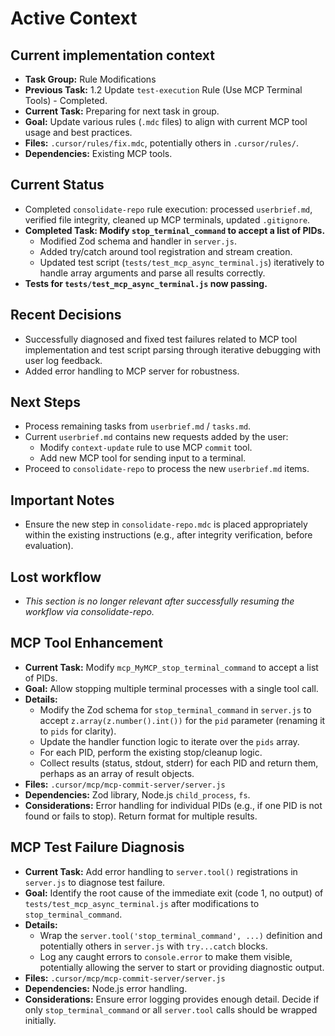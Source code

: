 # Active Context

## Current implementation context

- **Task Group:** Rule Modifications
- **Previous Task:** 1.2 Update `test-execution` Rule (Use MCP Terminal Tools) - Completed.
- **Current Task:** Preparing for next task in group.
- **Goal:** Update various rules (`.mdc` files) to align with current MCP tool usage and best practices.
- **Files:** `.cursor/rules/fix.mdc`, potentially others in `.cursor/rules/`.
- **Dependencies:** Existing MCP tools.

## Current Status

- Completed `consolidate-repo` rule execution: processed `userbrief.md`, verified file integrity, cleaned up MCP terminals, updated `.gitignore`.
- **Completed Task: Modify `stop_terminal_command` to accept a list of PIDs.**
    - Modified Zod schema and handler in `server.js`.
    - Added try/catch around tool registration and stream creation.
    - Updated test script (`tests/test_mcp_async_terminal.js`) iteratively to handle array arguments and parse all results correctly.
- **Tests for `tests/test_mcp_async_terminal.js` now passing.**

## Recent Decisions

- Successfully diagnosed and fixed test failures related to MCP tool implementation and test script parsing through iterative debugging with user log feedback.
- Added error handling to MCP server for robustness.

## Next Steps

- Process remaining tasks from `userbrief.md` / `tasks.md`.
- Current `userbrief.md` contains new requests added by the user:
    - Modify `context-update` rule to use MCP `commit` tool.
    - Add new MCP tool for sending input to a terminal.
- Proceed to `consolidate-repo` to process the new `userbrief.md` items.

## Important Notes

- Ensure the new step in `consolidate-repo.mdc` is placed appropriately within the existing instructions (e.g., after integrity verification, before evaluation).

## Lost workflow

- *This section is no longer relevant after successfully resuming the workflow via consolidate-repo.*

## MCP Tool Enhancement

- **Current Task:** Modify `mcp_MyMCP_stop_terminal_command` to accept a list of PIDs.
- **Goal:** Allow stopping multiple terminal processes with a single tool call.
- **Details:**
    - Modify the Zod schema for `stop_terminal_command` in `server.js` to accept `z.array(z.number().int())` for the `pid` parameter (renaming it to `pids` for clarity).
    - Update the handler function logic to iterate over the `pids` array.
    - For each PID, perform the existing stop/cleanup logic.
    - Collect results (status, stdout, stderr) for each PID and return them, perhaps as an array of result objects.
- **Files:** `.cursor/mcp/mcp-commit-server/server.js`
- **Dependencies:** Zod library, Node.js `child_process`, `fs`.
- **Considerations:** Error handling for individual PIDs (e.g., if one PID is not found or fails to stop). Return format for multiple results.

## MCP Test Failure Diagnosis

- **Current Task:** Add error handling to `server.tool()` registrations in `server.js` to diagnose test failure.
- **Goal:** Identify the root cause of the immediate exit (code 1, no output) of `tests/test_mcp_async_terminal.js` after modifications to `stop_terminal_command`.
- **Details:**
    - Wrap the `server.tool('stop_terminal_command', ...)` definition and potentially others in `server.js` with `try...catch` blocks.
    - Log any caught errors to `console.error` to make them visible, potentially allowing the server to start or providing diagnostic output.
- **Files:** `.cursor/mcp/mcp-commit-server/server.js`
- **Dependencies:** Node.js error handling.
- **Considerations:** Ensure error logging provides enough detail. Decide if only `stop_terminal_command` or all `server.tool` calls should be wrapped initially.